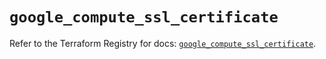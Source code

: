 # `google_compute_ssl_certificate`

Refer to the Terraform Registry for docs: [`google_compute_ssl_certificate`](https://registry.terraform.io/providers/hashicorp/google/5.11.0/docs/resources/compute_ssl_certificate).
